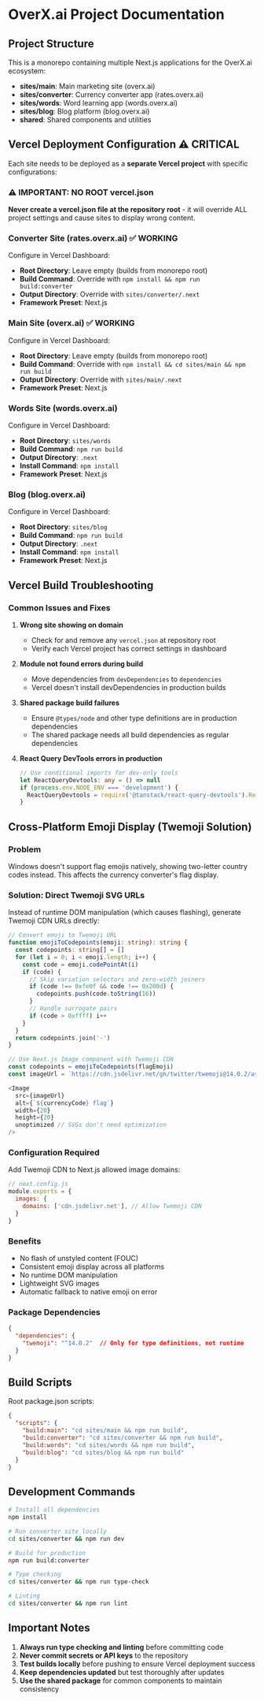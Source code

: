 # OverX.ai Project Documentation

## Project Structure

This is a monorepo containing multiple Next.js applications for the OverX.ai ecosystem:

- **sites/main**: Main marketing site (overx.ai)
- **sites/converter**: Currency converter app (rates.overx.ai) 
- **sites/words**: Word learning app (words.overx.ai)
- **sites/blog**: Blog platform (blog.overx.ai)
- **shared**: Shared components and utilities

## Vercel Deployment Configuration ⚠️ CRITICAL

Each site needs to be deployed as a **separate Vercel project** with specific configurations:

### ⚠️ IMPORTANT: NO ROOT vercel.json
**Never create a vercel.json file at the repository root** - it will override ALL project settings and cause sites to display wrong content.

### Converter Site (rates.overx.ai) ✅ WORKING
Configure in Vercel Dashboard:
- **Root Directory**: Leave empty (builds from monorepo root)
- **Build Command**: Override with `npm install && npm run build:converter`
- **Output Directory**: Override with `sites/converter/.next`
- **Framework Preset**: Next.js

### Main Site (overx.ai) ✅ WORKING
Configure in Vercel Dashboard:
- **Root Directory**: Leave empty (builds from monorepo root)
- **Build Command**: Override with `npm install && cd sites/main && npm run build`
- **Output Directory**: Override with `sites/main/.next`
- **Framework Preset**: Next.js

### Words Site (words.overx.ai)
Configure in Vercel Dashboard:
- **Root Directory**: `sites/words`
- **Build Command**: `npm run build`
- **Output Directory**: `.next`
- **Install Command**: `npm install`
- **Framework Preset**: Next.js

### Blog (blog.overx.ai)
Configure in Vercel Dashboard:
- **Root Directory**: `sites/blog`
- **Build Command**: `npm run build`
- **Output Directory**: `.next`
- **Install Command**: `npm install`
- **Framework Preset**: Next.js

## Vercel Build Troubleshooting

### Common Issues and Fixes

1. **Wrong site showing on domain**
   - Check for and remove any `vercel.json` at repository root
   - Verify each Vercel project has correct settings in dashboard

2. **Module not found errors during build**
   - Move dependencies from `devDependencies` to `dependencies`
   - Vercel doesn't install devDependencies in production builds

3. **Shared package build failures**
   - Ensure `@types/node` and other type definitions are in production dependencies
   - The shared package needs all build dependencies as regular dependencies

4. **React Query DevTools errors in production**
   ```typescript
   // Use conditional imports for dev-only tools
   let ReactQueryDevtools: any = () => null
   if (process.env.NODE_ENV === 'development') {
     ReactQueryDevtools = require('@tanstack/react-query-devtools').ReactQueryDevtools
   }
   ```

## Cross-Platform Emoji Display (Twemoji Solution)

### Problem
Windows doesn't support flag emojis natively, showing two-letter country codes instead. This affects the currency converter's flag display.

### Solution: Direct Twemoji SVG URLs
Instead of runtime DOM manipulation (which causes flashing), generate Twemoji CDN URLs directly:

```typescript
// Convert emoji to Twemoji URL
function emojiToCodepoints(emoji: string): string {
  const codepoints: string[] = []
  for (let i = 0; i < emoji.length; i++) {
    const code = emoji.codePointAt(i)
    if (code) {
      // Skip variation selectors and zero-width joiners
      if (code !== 0xfe0f && code !== 0x200d) {
        codepoints.push(code.toString(16))
      }
      // Handle surrogate pairs
      if (code > 0xffff) i++
    }
  }
  return codepoints.join('-')
}

// Use Next.js Image component with Twemoji CDN
const codepoints = emojiToCodepoints(flagEmoji)
const imageUrl = `https://cdn.jsdelivr.net/gh/twitter/twemoji@14.0.2/assets/svg/${codepoints}.svg`

<Image
  src={imageUrl}
  alt={`${currencyCode} flag`}
  width={20}
  height={20}
  unoptimized // SVGs don't need optimization
/>
```

### Configuration Required
Add Twemoji CDN to Next.js allowed image domains:

```javascript
// next.config.js
module.exports = {
  images: {
    domains: ['cdn.jsdelivr.net'], // Allow Twemoji CDN
  }
}
```

### Benefits
- No flash of unstyled content (FOUC)
- Consistent emoji display across all platforms
- No runtime DOM manipulation
- Lightweight SVG images
- Automatic fallback to native emoji on error

### Package Dependencies
```json
{
  "dependencies": {
    "twemoji": "^14.0.2"  // Only for type definitions, not runtime
  }
}
```

## Build Scripts

Root package.json scripts:
```json
{
  "scripts": {
    "build:main": "cd sites/main && npm run build",
    "build:converter": "cd sites/converter && npm run build",
    "build:words": "cd sites/words && npm run build",
    "build:blog": "cd sites/blog && npm run build"
  }
}
```

## Development Commands

```bash
# Install all dependencies
npm install

# Run converter site locally
cd sites/converter && npm run dev

# Build for production
npm run build:converter

# Type checking
cd sites/converter && npm run type-check

# Linting
cd sites/converter && npm run lint
```

## Important Notes

1. **Always run type checking and linting** before committing code
2. **Never commit secrets or API keys** to the repository
3. **Test builds locally** before pushing to ensure Vercel deployment success
4. **Keep dependencies updated** but test thoroughly after updates
5. **Use the shared package** for common components to maintain consistency